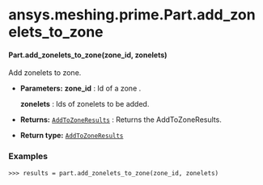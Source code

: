 # ansys.meshing.prime.Part.add_zonelets_to_zone

#### Part.add_zonelets_to_zone(zone_id, zonelets)

Add zonelets to zone.

* **Parameters:**
  **zone_id**
  : Id of a zone .

  **zonelets**
  : Ids of zonelets to be added.
* **Returns:**
  [`AddToZoneResults`](ansys.meshing.prime.AddToZoneResults.md#ansys.meshing.prime.AddToZoneResults)
  : Returns the AddToZoneResults.
* **Return type:**
  [`AddToZoneResults`](ansys.meshing.prime.AddToZoneResults.md#ansys.meshing.prime.AddToZoneResults)

### Examples

```pycon
>>> results = part.add_zonelets_to_zone(zone_id, zonelets)
```

<!-- !! processed by numpydoc !! -->
